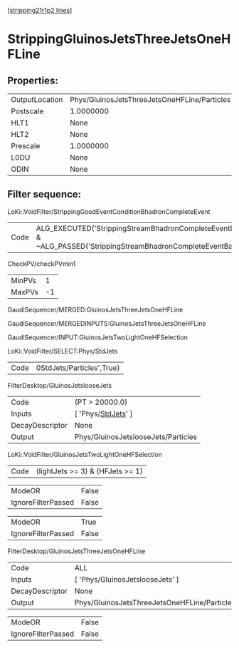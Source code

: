 [[stripping21r1p2 lines]](./stripping21r1p2-index)

# StrippingGluinosJetsThreeJetsOneHFLine

## Properties:

|                |                                              |
|----------------|----------------------------------------------|
| OutputLocation | Phys/GluinosJetsThreeJetsOneHFLine/Particles |
| Postscale      | 1.0000000                                    |
| HLT1           | None                                         |
| HLT2           | None                                         |
| Prescale       | 1.0000000                                    |
| L0DU           | None                                         |
| ODIN           | None                                         |

## Filter sequence:

LoKi::VoidFilter/StrippingGoodEventConditionBhadronCompleteEvent

|      |                                                                                                                          |
|------|--------------------------------------------------------------------------------------------------------------------------|
| Code | ALG_EXECUTED('StrippingStreamBhadronCompleteEventBadEvent') & ~ALG_PASSED('StrippingStreamBhadronCompleteEventBadEvent') |

CheckPV/checkPVmin1

|        |     |
|--------|-----|
| MinPVs | 1   |
| MaxPVs | -1  |

GaudiSequencer/MERGED:GluinosJetsThreeJetsOneHFLine

GaudiSequencer/MERGEDINPUTS:GluinosJetsThreeJetsOneHFLine

GaudiSequencer/INPUT:GluinosJetsTwoLightOneHFSelection

LoKi::VoidFilter/SELECT:Phys/StdJets

|      |                           |
|------|---------------------------|
| Code | 0StdJets/Particles',True) |

FilterDesktop/GluinosJetslooseJets

|                 |                                                                   |
|-----------------|-------------------------------------------------------------------|
| Code            | (PT \> 20000.0)                                                   |
| Inputs          | [ 'Phys/[StdJets](./stripping21r1p2-commonparticles-stdjets)' ] |
| DecayDescriptor | None                                                              |
| Output          | Phys/GluinosJetslooseJets/Particles                               |

LoKi::VoidFilter/GluinosJetsTwoLightOneHFSelection

|      |                                    |
|------|------------------------------------|
| Code | (lightJets \>= 3) & (HFJets \>= 1) |

|                    |       |
|--------------------|-------|
| ModeOR             | False |
| IgnoreFilterPassed | False |

|                    |       |
|--------------------|-------|
| ModeOR             | True  |
| IgnoreFilterPassed | False |

FilterDesktop/GluinosJetsThreeJetsOneHFLine

|                 |                                              |
|-----------------|----------------------------------------------|
| Code            | ALL                                          |
| Inputs          | [ 'Phys/GluinosJetslooseJets' ]            |
| DecayDescriptor | None                                         |
| Output          | Phys/GluinosJetsThreeJetsOneHFLine/Particles |

|                    |       |
|--------------------|-------|
| ModeOR             | False |
| IgnoreFilterPassed | False |

